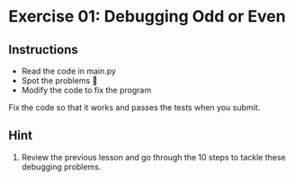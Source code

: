 # Exercise 01: Debugging Odd or Even

## Instructions

- Read the code in main.py
- Spot the problems 🐞
- Modify the code to fix the program

Fix the code so that it works and passes the tests when you submit.

## Hint

1. Review the previous lesson and go through the 10 steps to tackle these debugging problems.
